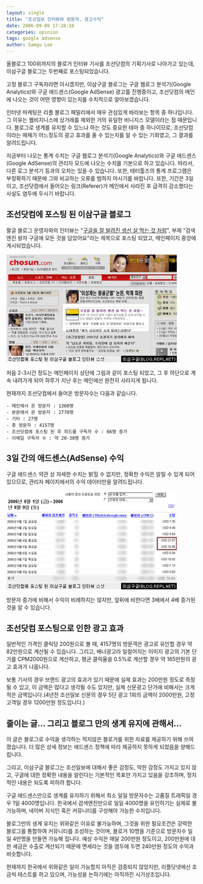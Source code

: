 ```yaml
---
layout: single
title: "조선일보 인터뷰와 방문자, 광고수익"
date: 2006-09-09 17:28:18
categories: opinion
tags: google adsense
author: Samgu Lee
---
```


올블로그 100위까지의 블로거 인터뷰 기사를 조선닷컴의 기획기사로 나아가고 있는데, 이삼구글 블로그는 두번째로 포스팅되었습니다.

고정 블로그 구독자라면 아시겠지만, 이삼구글 블로그는 구글 웹로그 분석기(Google Analytics)와 구글 애드센스(Google AdSense) 광고를 진행중이고, 조선닷컴의 메인에 나오는 것이 어떤 영향이 있는지를 수치적으로 알아보겠습니다.

인터넷 마케팅은 리플 블로그 패밀리에서 매우 관심있게 바라보는 항목 중 하나입니다. 그 이유는 웹비지니스에 상거래를 제외한 거의 유일한 비니지스 모델이라는 점 때문입니다. 블로그로 생계를 유지할 수 있느냐 하는 것도 중요한 테마 중 하나이므로, 조선닷컴이라는 매체가 어느정도의 광고 효과를 줄 수 있는지를 알 수 있는 기회였고, 그 결과를 알려드립니다.

지금부터 나오는 통계 수치는 구글 웹로그 분석기(Google Analytics)와 구글 애드센스(Google AdSense)의 관리자 모드에 나오는 수치를 기본으로 하고 있습니다. 따라서, 다른 로그 분석기 등과의 오차는 있을 수 있습니다. 또한, 태터툴즈의 통계 프로그램은 부정확하기 때문에 그와 비교하는 오류를 범하지 마시기를 바랍니다. 또한, 기간은 3일이고, 조선닷컴에서 들어오는 링크(Referer)가 메인에서 사라진 후 급격히 감소했다는 사실도 염두에 두시기 바랍니다.

## 조선닷컴에 포스팅 된 이삼구글 블로그

팔글 블로그 운영자와의 인터뷰는 "[구글을 잘 발려진 생선 살 먹는 것 처럼](http://pages.repl.net/withchosun)", 부제 "검색엔진 왕자 구글에 모든 것을 담았어요"라는 제목으로 포스팅 되었고, 메인페이지 중앙에 게시되었습니다.

![조선닷컴에 포스팅 된 이삼구글 블로그의 인터뷰](/assets/chosun-239gle.jpg)

처음 2-3시간 정도는 메인페이지 상단에 그림과 같이 포스팅 되었고, 그 후 하단으로 계속 내려가게 되어 하루가 지난 후는 메인에선 완전히 사라지게 됩니다.

현재까지 조선닷컴에서 들어온 방문자수는 다음과 같습니다.

    - 메인에서 온 방문자 : 1360명
    - 본문에서 온 방문자 : 2770명
    - 기타 : 27명
    - 총 방문자 : 4157명
    - 조선닷컴에 포스팅 된 후 피드를 구독자 수 : 66명 증가
    - 이메일 구독자 수 : 약 20-30명 증가

## 3일 간의 애드센스(AdSense) 수익

구글 애드센스 약관 상 자세한 수치는 밝힐 수 없지만, 정확한 수익은 알릴 수 있게 되어 있으므로, 관리자 페이지에서의 수익 데이터만을 알려드립니다.

![조선닷컴에 포스팅 된 후 애드센스 수익](/assets/chosun-adsense.jpg)

방문자 증가에 비해서 수익이 비례하지는 않지만, 앞뒤에 비한다면 3배에서 4배 증가된 것을 알 수 있습니다.

## 조선닷컴 포스팅으로 인한 광고 효과

일반적인 가격인 클릭당 200원으로 볼 때, 4157명의 방문객은 광고로 유인할 경우 약 82만원으로 계산될 수 있습니다. 그리고, 배너광고라 일컬어지는 이미지 광고의 기본 단가를 CPM2000원으로 계산하고, 평균 클릭율을 0.5%로 계산할 경우 약 165만원의 광고 효과가 나옵니다.

보통 기사의 경우 브랜드 광고의 효과가 있기 때문에 실제 효과는 200만원 정도로 측정될 수 있고, 이 금액은 많다고 생각될 수도 있지만, 실제 신문광고 단가에 비해서는 크게 적은 금액입니다.(4년전 조선일보 신문의 경우 5단 광고 1회의 금액이 2000만원, 고정 고객일 경우 1200만원 정도입니다.)

## 줄이는 글... 그리고 블로그 만의 생계 유지에 관해서...

이 글은 블로그로 수익을 생각하는 적지않은 블로거를 위한 자료를 제공하기 위해 쓰여졌습니다. 더 많은 상세 정보는 애드센스 정책에 따라 제공하지 못하게 되었음을 양해드립니다.

그리고, 이삼구글 블로그는 조선일보에 대해서 좋은 감정도, 악한 감정도 가지고 있지 않고, 구글에 대한 정확한 내용을 알린다는 기본적인 목표만 가지고 있음을 강조하며, 정치적인 내용은 되도록 피하려 합니다.

구글 애드센스만으로 생계를 유지하기 위해서 최소 일일 방문자수는 고품질 트래픽일 경우 1일 4000명입니다. 한국에서 검색엔진만으로 일일 4000명을 유인하기는 실제로 불가능하며, 네이버 지식인 혹은 커뮤니티를 구성해야 가능한 수치입니다.

블로그만의 생계 유지는 위와같은 이유로 불가능하며, 그것을 위한 필요조건은 강력한 블로그를 통합하여 커뮤니티를 조성하는 것이며, 블로거 10명을 기준으로 방문자수 일일 4만명을 만들면 가능해 집니다. 예상 수익은 매달 200만원 정도이고, 200만원에 대한 세금은 수출로 계산되기 때문에 면세라는 것을 염두에 두면 240만원 정도의 수익과 비슷합니다.

현재까지 한국에서 위와같은 일이 가능할지 아직은 검증되지 않았지만, 리플닷넷에선 조금씩 테스트를 하고 있으며, 가능성을 논하기에는 아직까진 시기상조입니다.
